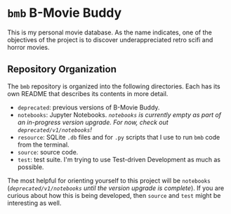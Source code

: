 # `bmb` B-Movie Buddy

This is my personal movie database.  As the name indicates, one of the objectives of the project is to discover underappreciated retro scifi and horror movies.

## Repository Organization

The `bmb` repository is organized into the following directories.  Each has its own README that describes its contents in more detail.

* `deprecated`: previous versions of B-Movie Buddy.
* `notebooks`: Jupyter Notebooks. _`notebooks` is currently empty as part of an in-progress version upgrade.  For now, check out `deprecated/v1/notebooks`!_
* `resource`: SQLite `.db` files and for `.py` scripts that I use to run `bmb` code from the terminal.
* `source`: source code.
* `test`: test suite.  I'm trying to use Test-driven Development as much as possible.

The most helpful for orienting yourself to this project will be `notebooks` (*`deprecated/v1/notebooks` until the version upgrade is complete*).  If you are curious about how this is being developed, then `source` and `test` might be interesting as well.
